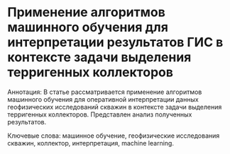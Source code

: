# Применение алгоритмов машинного обучения для интерпретации результатов ГИС в контексте задачи выделения терригенных коллекторов

Аннотация: В статье рассматривается применение алгоритмов машинного обучения для оперативной интерпретации данных геофизических исследований скважин в контексте задачи выделения терригенных коллекторов. Представлен анализ полученных результатов.

Ключевые слова: машинное обучение, геофизические исследования скважин, коллектор, интерпретация, machine learning.
